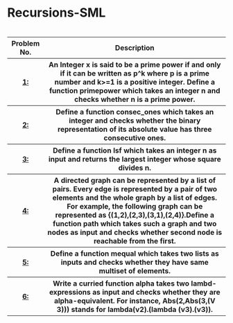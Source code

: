 # Recursions-SML
<h1></h1>
<table>
 <tr>
  <th>Problem No.</th>
  <th>Description</th>
  </tr>
 <tr> 
<th><a href="https://github.com/divyang2401/Recursions-Functional-Programming/blob/master/P_1.sml"> 1: </a></th>
  <th>An Integer x is said to be a prime power if and only if it can be written as p^k where p is a prime number and k>=1 is a positive integer. Define a function primepower which takes an integer n and checks whether n is a prime power.
</th>
</tr>
 <tr> 
<th><a href="https://github.com/divyang2401/Recursions-Functional-Programming/blob/master/P_2.sml"> 2:</a></th>
  <th>Define a function consec_ones which takes an integer and checks whether the binary representation of its absolute value has three consecutive ones.</th>
</tr>
<tr> 
<th><a href="https://github.com/divyang2401/Recursions-Functional-Programming/blob/master/P_3.sml"> 3:</a></th>
  <th>Define a function lsf which takes an integer n as input and returns the largest integer whose
square divides n.</th>
</tr>
<tr> 
<th><a href="https://github.com/divyang2401/Recursions-Functional-Programming/blob/master/P_4.sml"> 4: </a></th>
  <th>A directed graph can be represented by a list of pairs. Every edge is represented by a pair of two elements and the whole graph by a list of edges. For example, the following graph can be represented as {(1,2),(2,3),(3,1),(2,4)}.Define a function path which takes such a graph and two nodes as input and checks whether second node is reachable from the first.
</th>
</tr>
<tr> 
<th><a href="https://github.com/divyang2401/Recursions-Functional-Programming/blob/master/P_5.sml"> 5: </a></th>
  <th>Define a function mequal which takes two lists as inputs and checks whether they have same multiset of elements.</th>
</tr>
<tr> 
<th><a href="https://github.com/divyang2401/Recursions-Functional-Programming/blob/master/P_6.sml"> 6:</a></th>
  <th>Write a curried function alpha takes two lambd-expressions as input and checks whether they are alpha-equivalent. For instance, Abs(2,Abs(3,(V 3))) stands for lambda(v2).(lambda (v3).(v3)).</th>
</tr>
</table>  
